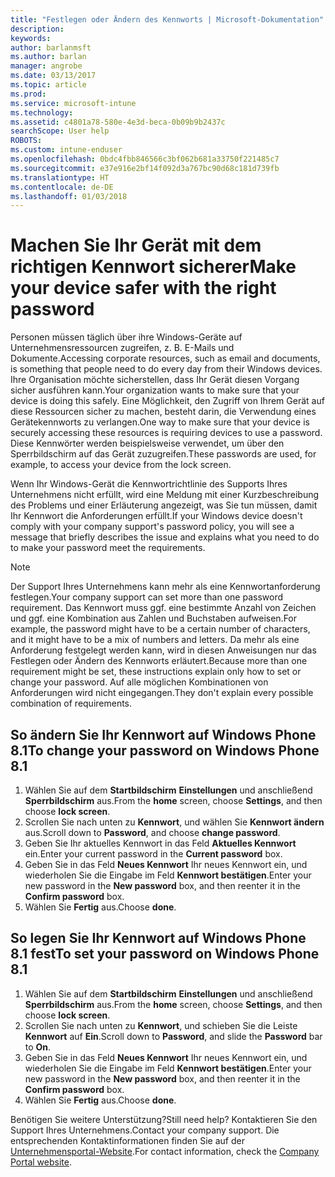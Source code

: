 ```yaml
---
title: "Festlegen oder Ändern des Kennworts | Microsoft-Dokumentation"
description: 
keywords: 
author: barlanmsft
ms.author: barlan
manager: angrobe
ms.date: 03/13/2017
ms.topic: article
ms.prod: 
ms.service: microsoft-intune
ms.technology: 
ms.assetid: c4801a78-580e-4e3d-beca-0b09b9b2437c
searchScope: User help
ROBOTS: 
ms.custom: intune-enduser
ms.openlocfilehash: 0bdc4fbb846566c3bf062b681a33750f221485c7
ms.sourcegitcommit: e37e916e2bf14f092d3a767bc90d68c181d739fb
ms.translationtype: HT
ms.contentlocale: de-DE
ms.lasthandoff: 01/03/2018
---
```

# <a name="make-your-device-safer-with-the-right-password"></a><span data-ttu-id="d5213-102">Machen Sie Ihr Gerät mit dem richtigen Kennwort sicherer</span><span class="sxs-lookup"><span data-stu-id="d5213-102">Make your device safer with the right password</span></span>

<span data-ttu-id="d5213-103">Personen müssen täglich über ihre Windows-Geräte auf Unternehmensressourcen zugreifen, z. B. E-Mails und Dokumente.</span><span class="sxs-lookup"><span data-stu-id="d5213-103">Accessing corporate resources, such as email and documents, is something that people need to do every day from their Windows devices.</span></span> <span data-ttu-id="d5213-104">Ihre Organisation möchte sicherstellen, dass Ihr Gerät diesen Vorgang sicher ausführen kann.</span><span class="sxs-lookup"><span data-stu-id="d5213-104">Your organization wants to make sure that your device is doing this safely.</span></span> <span data-ttu-id="d5213-105">Eine Möglichkeit, den Zugriff von Ihrem Gerät auf diese Ressourcen sicher zu machen, besteht darin, die Verwendung eines Gerätekennworts zu verlangen.</span><span class="sxs-lookup"><span data-stu-id="d5213-105">One way to make sure that your device is securely accessing these resources is requiring devices to use a password.</span></span> <span data-ttu-id="d5213-106">Diese Kennwörter werden beispielsweise verwendet, um über den Sperrbildschirm auf das Gerät zuzugreifen.</span><span class="sxs-lookup"><span data-stu-id="d5213-106">These passwords are used, for example, to access your device from the lock screen.</span></span>

<span data-ttu-id="d5213-107">Wenn Ihr Windows-Gerät die Kennwortrichtlinie des Supports Ihres Unternehmens nicht erfüllt, wird eine Meldung mit einer Kurzbeschreibung des Problems und einer Erläuterung angezeigt, was Sie tun müssen, damit Ihr Kennwort die Anforderungen erfüllt.</span><span class="sxs-lookup"><span data-stu-id="d5213-107">If your Windows device doesn't comply with your company support's password policy, you will see a message that briefly describes the issue and explains what you need to do to make your password meet the requirements.</span></span>

> [!Note]
> <span data-ttu-id="d5213-108">Der Support Ihres Unternehmens kann mehr als eine Kennwortanforderung festlegen.</span><span class="sxs-lookup"><span data-stu-id="d5213-108">Your company support can set more than one password requirement.</span></span> <span data-ttu-id="d5213-109">Das Kennwort muss ggf. eine bestimmte Anzahl von Zeichen und ggf. eine Kombination aus Zahlen und Buchstaben aufweisen.</span><span class="sxs-lookup"><span data-stu-id="d5213-109">For example, the password might have to be a certain number of characters, and it might have to be a mix of numbers and letters.</span></span> <span data-ttu-id="d5213-110">Da mehr als eine Anforderung festgelegt werden kann, wird in diesen Anweisungen nur das Festlegen oder Ändern des Kennworts erläutert.</span><span class="sxs-lookup"><span data-stu-id="d5213-110">Because more than one requirement might be set, these instructions explain only how to set or change your password.</span></span> <span data-ttu-id="d5213-111">Auf alle möglichen Kombinationen von Anforderungen wird nicht eingegangen.</span><span class="sxs-lookup"><span data-stu-id="d5213-111">They don't explain every possible combination of requirements.</span></span>

## <a name="to-change-your-password-on-windows-phone-81"></a><span data-ttu-id="d5213-112">So ändern Sie Ihr Kennwort auf Windows Phone 8.1</span><span class="sxs-lookup"><span data-stu-id="d5213-112">To change your password on Windows Phone 8.1</span></span>

1. <span data-ttu-id="d5213-113">Wählen Sie auf dem **Startbildschirm** **Einstellungen** und anschließend **Sperrbildschirm** aus.</span><span class="sxs-lookup"><span data-stu-id="d5213-113">From the **home** screen, choose **Settings**, and then choose **lock screen**.</span></span>
2. <span data-ttu-id="d5213-114">Scrollen Sie nach unten zu **Kennwort**, und wählen Sie **Kennwort ändern** aus.</span><span class="sxs-lookup"><span data-stu-id="d5213-114">Scroll down to **Password**, and choose **change password**.</span></span>
3. <span data-ttu-id="d5213-115">Geben Sie Ihr aktuelles Kennwort in das Feld **Aktuelles Kennwort** ein.</span><span class="sxs-lookup"><span data-stu-id="d5213-115">Enter your current password in the **Current password** box.</span></span>
4. <span data-ttu-id="d5213-116">Geben Sie in das Feld **Neues Kennwort** Ihr neues Kennwort ein, und wiederholen Sie die Eingabe im Feld **Kennwort bestätigen**.</span><span class="sxs-lookup"><span data-stu-id="d5213-116">Enter your new password in the **New password** box, and then reenter it in the **Confirm password** box.</span></span>
4. <span data-ttu-id="d5213-117">Wählen Sie **Fertig** aus.</span><span class="sxs-lookup"><span data-stu-id="d5213-117">Choose **done**.</span></span>

## <a name="to-set-your-password-on-windows-phone-81"></a><span data-ttu-id="d5213-118">So legen Sie Ihr Kennwort auf Windows Phone 8.1 fest</span><span class="sxs-lookup"><span data-stu-id="d5213-118">To set your password on Windows Phone 8.1</span></span>

1. <span data-ttu-id="d5213-119">Wählen Sie auf dem **Startbildschirm** **Einstellungen** und anschließend **Sperrbildschirm** aus.</span><span class="sxs-lookup"><span data-stu-id="d5213-119">From the **home** screen, choose **Settings**, and then choose **lock screen**.</span></span>
2. <span data-ttu-id="d5213-120">Scrollen Sie nach unten zu **Kennwort**, und schieben Sie die Leiste **Kennwort** auf **Ein**.</span><span class="sxs-lookup"><span data-stu-id="d5213-120">Scroll down to **Password**, and slide the **Password** bar to **On**.</span></span>
3. <span data-ttu-id="d5213-121">Geben Sie in das Feld **Neues Kennwort** Ihr neues Kennwort ein, und wiederholen Sie die Eingabe im Feld **Kennwort bestätigen**.</span><span class="sxs-lookup"><span data-stu-id="d5213-121">Enter your new password in the **New password** box, and then reenter it in the **Confirm password** box.</span></span>
4. <span data-ttu-id="d5213-122">Wählen Sie **Fertig** aus.</span><span class="sxs-lookup"><span data-stu-id="d5213-122">Choose **done**.</span></span>

<span data-ttu-id="d5213-123">Benötigen Sie weitere Unterstützung?</span><span class="sxs-lookup"><span data-stu-id="d5213-123">Still need help?</span></span> <span data-ttu-id="d5213-124">Kontaktieren Sie den Support Ihres Unternehmens.</span><span class="sxs-lookup"><span data-stu-id="d5213-124">Contact your company support.</span></span> <span data-ttu-id="d5213-125">Die entsprechenden Kontaktinformationen finden Sie auf der [Unternehmensportal-Website](https://portal.manage.microsoft.com#HelpDeskDialog).</span><span class="sxs-lookup"><span data-stu-id="d5213-125">For contact information, check the [Company Portal website](https://portal.manage.microsoft.com#HelpDeskDialog).</span></span>
